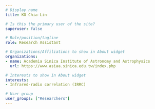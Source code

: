 ```yaml
---
# Display name
title: KO Chia-Lin 

# Is this the primary user of the site?
superuser: false

# Role/position/tagline
role: Research Assistant

# Organizations/Affiliations to show in About widget
organizations:
- name: Academia Sinica Institute of Astronomy and Astrophysics
  url: https://www.asiaa.sinica.edu.tw/index.php

# Interests to show in About widget
interests:
- Infrared-radio correlation (IRRC)

# User group
user_groups: ["Researchers"]
---
```

